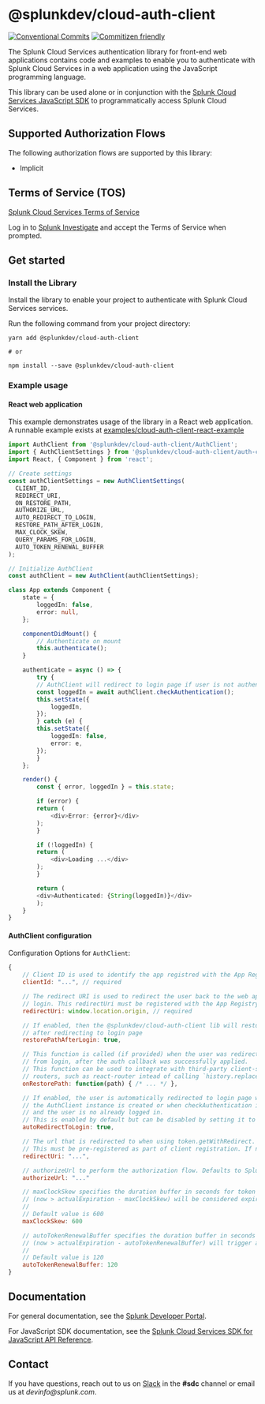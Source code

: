# @splunkdev/cloud-auth-client

[![Conventional Commits](https://img.shields.io/badge/Conventional%20Commits-1.0.0-yellow.svg)](https://conventionalcommits.org)
[![Commitizen friendly](https://img.shields.io/badge/commitizen-friendly-brightgreen.svg)](http://commitizen.github.io/cz-cli/)

The Splunk Cloud Services authentication library for front-end web applications contains code and examples to enable you to authenticate with Splunk Cloud Services in a web application using the JavaScript programming language.

This library can be used alone or in conjunction with the [Splunk Cloud Services JavaScript SDK](https://github.com/splunk/splunk-cloud-sdk-js/) to programmatically access Splunk Cloud Services.

## Supported Authorization Flows

The following authorization flows are supported by this library:
* Implicit

## Terms of Service (TOS)
[Splunk Cloud Services Terms of Service](https://auth.scp.splunk.com/tos)

Log in to [Splunk Investigate](https://si.scp.splunk.com/) and accept the Terms of Service when prompted.

## Get started

### Install the Library

Install the library to enable your project to authenticate with Splunk Cloud Services services.

Run the following command from your project directory:

```sh-session
yarn add @splunkdev/cloud-auth-client

# or

npm install --save @splunkdev/cloud-auth-client
```

### Example usage

#### React web application

This example demonstrates usage of the library in a React web application.  A runnable example exists at [examples/cloud-auth-client-react-example](examples/cloud-auth-client-react-example)

```ts
import AuthClient from '@splunkdev/cloud-auth-client/AuthClient';
import { AuthClientSettings } from '@splunkdev/cloud-auth-client/auth-client-settings';
import React, { Component } from 'react';

// Create settings
const authClientSettings = new AuthClientSettings(
  CLIENT_ID,
  REDIRECT_URI,
  ON_RESTORE_PATH,
  AUTHORIZE_URL,
  AUTO_REDIRECT_TO_LOGIN,
  RESTORE_PATH_AFTER_LOGIN,
  MAX_CLOCK_SKEW,
  QUERY_PARAMS_FOR_LOGIN,
  AUTO_TOKEN_RENEWAL_BUFFER
);

// Initialize AuthClient
const authClient = new AuthClient(authClientSettings);

class App extends Component {
    state = {
        loggedIn: false,
        error: null,
    };

    componentDidMount() {
        // Authenticate on mount
        this.authenticate();
    }

    authenticate = async () => {
        try {
        // AuthClient will redirect to login page if user is not authenticated.
        const loggedIn = await authClient.checkAuthentication();
        this.setState({
            loggedIn,
        });
        } catch (e) {
        this.setState({
            loggedIn: false,
            error: e,
        });
        }
    };

    render() {
        const { error, loggedIn } = this.state;

        if (error) {
        return (
            <div>Error: {error}</div>
        );
        }

        if (!loggedIn) {
        return (
            <div>Loading ...</div>
        );
        }

        return (
        <div>Authenticated: {String(loggedIn)}</div>
        );
    }
}
```

#### AuthClient configuration

Configuration Options for `AuthClient`:

```js
{
    // Client ID is used to identify the app registred with the App Registry
    clientId: "...", // required

    // The redirect URI is used to redirect the user back to the web app after
    // login. This redirectUri must be registered with the App Registry
    redirectUri: window.location.origin, // required

    // If enabled, then the @splunkdev/cloud-auth-client lib will restore the path of the web app
    // after redirecting to login page
    restorePathAfterLogin: true,

    // This function is called (if provided) when the user was redirected back
    // from login, after the auth callback was successfully applied.
    // This function can be used to integrate with third-party client-side
    // routers, such as react-router intead of calling `history.replaceState`.
    onRestorePath: function(path) { /* ... */ },

    // If enabled, the user is automatically redirected to login page when
    // the AuthClient instance is created or when checkAuthentication is called
    // and the user is no already logged in.
    // This is enabled by default but can be disabled by setting it to `false`.
    autoRedirectToLogin: true,

    // The url that is redirected to when using token.getWithRedirect.
    // This must be pre-registered as part of client registration. If no redirectUri is provided, defaults to the current origin.
    redirectUri: "...",

    // authorizeUrl to perform the authorization flow. Defaults to Splunk authorize server.
    authorizeUrl: "..."

    // maxClockSkew specifies the duration buffer in seconds for token expiration
    // (now > actualExpiration - maxClockSkew) will be considered expired
    //
    // Default value is 600
    maxClockSkew: 600

    // autoTokenRenewalBuffer specifies the duration buffer in seconds for token auto renewal.
    // (now > actualExpiration - autoTokenRenewalBuffer) will trigger an auto renewal
    //
    // Default value is 120
    autoTokenRenewalBuffer: 120
}
```

## Documentation
For general documentation, see the [Splunk Developer Portal](https://developer.splunk.com/scs/).

For JavaScript SDK documentation, see the [Splunk Cloud Services SDK for JavaScript API Reference](https://developer.splunk.com/scs/reference/sdk/splunk-cloud-sdk-js).

## Contact
If you have questions, reach out to us on [Slack](https://splunkdevplatform.slack.com) in the **#sdc** channel or email us at _devinfo@splunk.com_.
